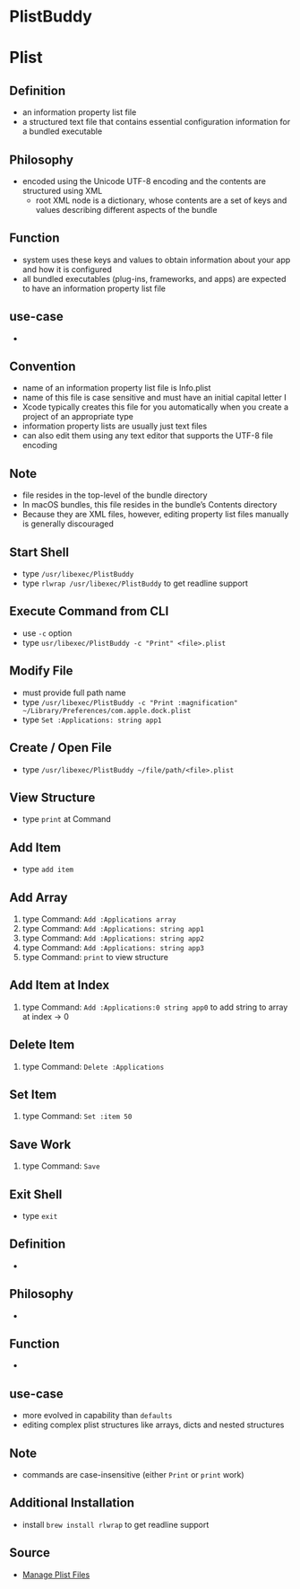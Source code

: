# PlistBuddy

# Plist

## Definition

- an information property list file
- a structured text file that contains essential configuration information for a
  bundled executable

## Philosophy

- encoded using the Unicode UTF-8 encoding and the contents are structured using
  XML
  - root XML node is a dictionary, whose contents are a set of keys and values
    describing different aspects of the bundle

## Function

- system uses these keys and values to obtain information about your app and how
  it is configured
- all bundled executables (plug-ins, frameworks, and apps) are expected to have
  an information property list file

## use-case

-

## Convention

- name of an information property list file is Info.plist
- name of this file is case sensitive and must have an initial capital letter I
- Xcode typically creates this file for you automatically when you create a
  project of an appropriate type
- information property lists are usually just text files
- can also edit them using any text editor that supports the UTF-8 file encoding

## Note

- file resides in the top-level of the bundle directory
- In macOS bundles, this file resides in the bundle’s Contents directory
- Because they are XML files, however, editing property list files manually is
  generally discouraged

## Start Shell

- type `/usr/libexec/PlistBuddy`
- type `rlwrap /usr/libexec/PlistBuddy` to get readline support

## Execute Command from CLI

- use `-c` option
- type `usr/libexec/PlistBuddy -c "Print" <file>.plist`

## Modify File

- must provide full path name
- type
  `/usr/libexec/PlistBuddy -c "Print :magnification" ~/Library/Preferences/com.apple.dock.plist`
- type `Set :Applications: string app1`

## Create / Open File

- type `/usr/libexec/PlistBuddy ~/file/path/<file>.plist`

## View Structure

- type `print` at Command

## Add Item

- type `add item`

## Add Array

1. type Command: `Add :Applications array`
2. type Command: `Add :Applications: string app1`
3. type Command: `Add :Applications: string app2`
4. type Command: `Add :Applications: string app3`
5. type Command: `print` to view structure

## Add Item at Index

1. type Command: `Add :Applications:0 string app0` to add string to array at
   index -> 0

## Delete Item

1. type Command: `Delete :Applications`

## Set Item

1. type Command: `Set :item 50`

## Save Work

1. type Command: `Save`

## Exit Shell

- type `exit`

## Definition

-

## Philosophy

-

## Function

-

## use-case

- more evolved in capability than `defaults`
- editing complex plist structures like arrays, dicts and nested structures

## Note

- commands are case-insensitive (either `Print` or `print` work)

## Additional Installation

- install `brew install rlwrap` to get readline support

## Source

- [Manage Plist Files](https://fgimian.github.io/blog/2015/06/27/a-simple-plistbuddy-tutorial/)
